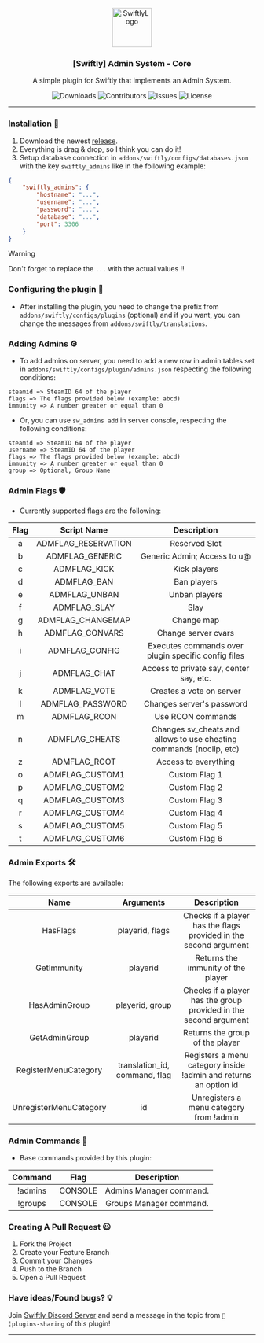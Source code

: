 <p align="center">
  <a href="https://github.com/swiftly-solution/admins">
    <img src="https://cdn.swiftlycs2.net/swiftly-logo.png" alt="SwiftlyLogo" width="80" height="80">
  </a>

  <h3 align="center">[Swiftly] Admin System - Core</h3>

  <p align="center">
    A simple plugin for Swiftly that implements an Admin System.
    <br/>
  </p>
</p>

<p align="center">
  <img src="https://img.shields.io/github/downloads/swiftly-solution/admins/total" alt="Downloads"> 
  <img src="https://img.shields.io/github/contributors/swiftly-solution/admins?color=dark-green" alt="Contributors">
  <img src="https://img.shields.io/github/issues/swiftly-solution/admins" alt="Issues">
  <img src="https://img.shields.io/github/license/swiftly-solution/admins" alt="License">
</p>

---

### Installation 👀

1. Download the newest [release](https://github.com/swiftly-solution/admins/releases).
2. Everything is drag & drop, so I think you can do it!
3. Setup database connection in `addons/swiftly/configs/databases.json` with the key `swiftly_admins` like in the following example:
```json
{
    "swiftly_admins": {
        "hostname": "...",
        "username": "...",
        "password": "...",
        "database": "...",
        "port": 3306
    }
}
```
> [!WARNING]
> Don't forget to replace the `...` with the actual values !!

### Configuring the plugin 🧐

* After installing the plugin, you need to change the prefix from `addons/swiftly/configs/plugins` (optional) and if you want, you can change the messages from `addons/swiftly/translations`.

### Adding Admins ⚙️

* To add admins on server, you need to add a new row in admin tables set in `addons/swiftly/configs/plugin/admins.json` respecting the following conditions:

```
steamid => SteamID 64 of the player
flags => The flags provided below (example: abcd)
immunity => A number greater or equal than 0
```

* Or, you can use `sw_admins add` in server console, respecting the following conditions:

```
steamid => SteamID 64 of the player
username => SteamID 64 of the player
flags => The flags provided below (example: abcd)
immunity => A number greater or equal than 0
group => Optional, Group Name
```

### Admin Flags 🛡️

* Currently supported flags are the following:

| Flag | Script Name |                             Description                             |
|:----:|:---:|:-------------------------------------------------------------------:|
|   a  | ADMFLAG_RESERVATION |                            Reserved Slot                            |
|   b  | ADMFLAG_GENERIC |                     Generic Admin; Access to u@                     |
|   c  | ADMFLAG_KICK |                             Kick players                            |
|   d  | ADMFLAG_BAN |                             Ban players                             |
|   e  | ADMFLAG_UNBAN |                            Unban players                            |
|   f  | ADMFLAG_SLAY |                                 Slay                                |
|   g  | ADMFLAG_CHANGEMAP |                              Change map                             |
|   h  | ADMFLAG_CONVARS |                         Change server cvars                         |
|   i  | ADMFLAG_CONFIG |         Executes commands over plugin specific config files         |
|   j  | ADMFLAG_CHAT |               Access to private say, center say, etc.               |
|   k  | ADMFLAG_VOTE |                       Creates a vote on server                      |
|   l  | ADMFLAG_PASSWORD |                      Changes server's password                      |
|   m  | ADMFLAG_RCON |                          Use RCON commands                          |
|   n  | ADMFLAG_CHEATS | Changes sv_cheats and allows to use cheating commands (noclip, etc) |
|   z  | ADMFLAG_ROOT |                         Access to everything                        |
|   o  | ADMFLAG_CUSTOM1 |                            Custom Flag 1                            |
|   p  | ADMFLAG_CUSTOM2 |                            Custom Flag 2                            |
|   q  | ADMFLAG_CUSTOM3 |                            Custom Flag 3                            |
|   r  | ADMFLAG_CUSTOM4 |                            Custom Flag 4                            |
|   s  | ADMFLAG_CUSTOM5 |                            Custom Flag 5                            |
|   t  | ADMFLAG_CUSTOM6 |                            Custom Flag 6                            |

### Admin Exports 🛠️

The following exports are available:

|     Name    |    Arguments    |                            Description                            |
|:-----------:|:---------------:|:-----------------------------------------------------------------:|
|   HasFlags  | playerid, flags | Checks if a player has the flags provided in the second argument  |
| GetImmunity |     playerid    |                 Returns the immunity of the player                |
| HasAdminGroup | playerid, group | Checks if a player has the group provided in the second argument |
| GetAdminGroup |     playerid    |                 Returns the group of the player                |
| RegisterMenuCategory | translation_id, command, flag | Registers a menu category inside !admin and returns an option id |
| UnregisterMenuCategory | id | Unregisters a menu category from !admin |

### Admin Commands 💬

* Base commands provided by this plugin:

|      Command     |        Flag       |               Description              |
|:----------------:|:-----------------:|:--------------------------------------:|
|     !admins    |       CONSOLE     |        Admins Manager command.        |
|   !groups   |       CONSOLE     |    Groups Manager command.   |

### Creating A Pull Request 😃

1. Fork the Project
2. Create your Feature Branch
3. Commit your Changes
4. Push to the Branch
5. Open a Pull Request

### Have ideas/Found bugs? 💡
Join [Swiftly Discord Server](https://swiftlycs2.net/discord) and send a message in the topic from `📕╎plugins-sharing` of this plugin!

---
